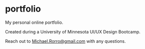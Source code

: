 # portfolio
My personal online portfolio.

Created during a University of Minnesota UI/UX Design Bootcamp.

Reach out to Michael.Rorro@gmail.com with any questions.
